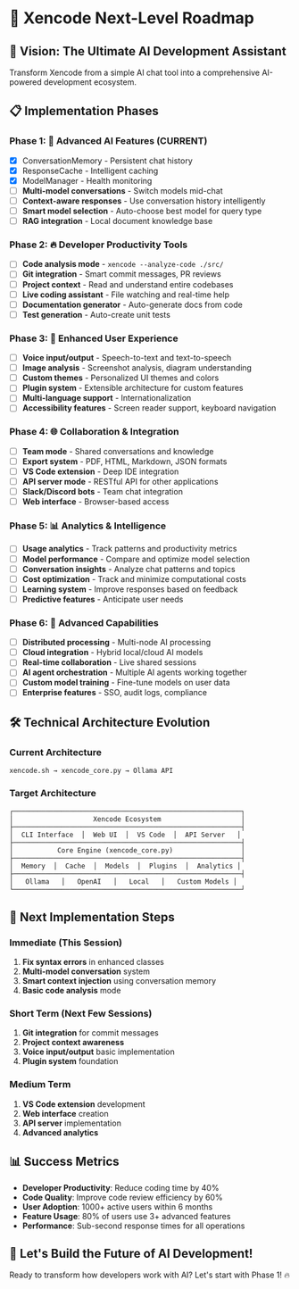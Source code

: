 # 🚀 Xencode Next-Level Roadmap

## 🎯 Vision: The Ultimate AI Development Assistant

Transform Xencode from a simple AI chat tool into a comprehensive AI-powered development ecosystem.

## 📋 Implementation Phases

### Phase 1: 🧠 Advanced AI Features (CURRENT)
- [x] ConversationMemory - Persistent chat history
- [x] ResponseCache - Intelligent caching
- [x] ModelManager - Health monitoring
- [ ] **Multi-model conversations** - Switch models mid-chat
- [ ] **Context-aware responses** - Use conversation history intelligently
- [ ] **Smart model selection** - Auto-choose best model for query type
- [ ] **RAG integration** - Local document knowledge base

### Phase 2: 🔥 Developer Productivity Tools
- [ ] **Code analysis mode** - `xencode --analyze-code ./src/`
- [ ] **Git integration** - Smart commit messages, PR reviews
- [ ] **Project context** - Read and understand entire codebases
- [ ] **Live coding assistant** - File watching and real-time help
- [ ] **Documentation generator** - Auto-generate docs from code
- [ ] **Test generation** - Auto-create unit tests

### Phase 3: 🎨 Enhanced User Experience
- [ ] **Voice input/output** - Speech-to-text and text-to-speech
- [ ] **Image analysis** - Screenshot analysis, diagram understanding
- [ ] **Custom themes** - Personalized UI themes and colors
- [ ] **Plugin system** - Extensible architecture for custom features
- [ ] **Multi-language support** - Internationalization
- [ ] **Accessibility features** - Screen reader support, keyboard navigation

### Phase 4: 🌐 Collaboration & Integration
- [ ] **Team mode** - Shared conversations and knowledge
- [ ] **Export system** - PDF, HTML, Markdown, JSON formats
- [ ] **VS Code extension** - Deep IDE integration
- [ ] **API server mode** - RESTful API for other applications
- [ ] **Slack/Discord bots** - Team chat integration
- [ ] **Web interface** - Browser-based access

### Phase 5: 📊 Analytics & Intelligence
- [ ] **Usage analytics** - Track patterns and productivity metrics
- [ ] **Model performance** - Compare and optimize model selection
- [ ] **Conversation insights** - Analyze chat patterns and topics
- [ ] **Cost optimization** - Track and minimize computational costs
- [ ] **Learning system** - Improve responses based on feedback
- [ ] **Predictive features** - Anticipate user needs

### Phase 6: 🌟 Advanced Capabilities
- [ ] **Distributed processing** - Multi-node AI processing
- [ ] **Cloud integration** - Hybrid local/cloud AI models
- [ ] **Real-time collaboration** - Live shared sessions
- [ ] **AI agent orchestration** - Multiple AI agents working together
- [ ] **Custom model training** - Fine-tune models on user data
- [ ] **Enterprise features** - SSO, audit logs, compliance

## 🛠️ Technical Architecture Evolution

### Current Architecture
```
xencode.sh → xencode_core.py → Ollama API
```

### Target Architecture
```
┌─────────────────────────────────────────────────────────┐
│                    Xencode Ecosystem                    │
├─────────────────────────────────────────────────────────┤
│  CLI Interface  │  Web UI  │  VS Code  │  API Server   │
├─────────────────────────────────────────────────────────┤
│           Core Engine (xencode_core.py)                 │
├─────────────────────────────────────────────────────────┤
│  Memory  │  Cache  │  Models  │  Plugins  │  Analytics │
├─────────────────────────────────────────────────────────┤
│   Ollama   │   OpenAI   │   Local   │   Custom Models │
└─────────────────────────────────────────────────────────┘
```

## 🎯 Next Implementation Steps

### Immediate (This Session)
1. **Fix syntax errors** in enhanced classes
2. **Multi-model conversation** system
3. **Smart context injection** using conversation memory
4. **Basic code analysis** mode

### Short Term (Next Few Sessions)
1. **Git integration** for commit messages
2. **Project context awareness**
3. **Voice input/output** basic implementation
4. **Plugin system** foundation

### Medium Term
1. **VS Code extension** development
2. **Web interface** creation
3. **API server** implementation
4. **Advanced analytics**

## 📊 Success Metrics

- **Developer Productivity**: Reduce coding time by 40%
- **Code Quality**: Improve code review efficiency by 60%
- **User Adoption**: 1000+ active users within 6 months
- **Feature Usage**: 80% of users use 3+ advanced features
- **Performance**: Sub-second response times for all operations

## 🚀 Let's Build the Future of AI Development!

Ready to transform how developers work with AI? Let's start with Phase 1! 🔥